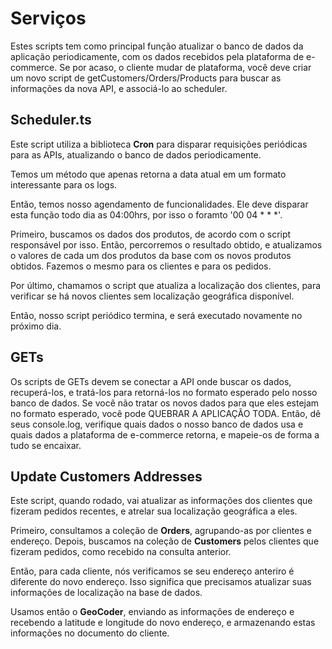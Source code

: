 # Serviços

Estes scripts tem como principal função atualizar o banco de dados da aplicação periodicamente, com os dados recebidos pela plataforma de e-commerce. Se por acaso, o cliente mudar de plataforma, você deve criar um novo script de getCustomers/Orders/Products para buscar as informações da nova API, e associá-lo ao scheduler.

## Scheduler.ts

Este script utiliza a biblioteca **Cron** para disparar requisições periódicas para as APIs, atualizando o banco de dados periodicamente.

Temos um método que apenas retorna a data atual em um formato interessante para os logs.

Então, temos nosso agendamento de funcionalidades. Ele deve disparar esta função todo dia as 04:00hrs, por isso o foramto '00 04 * * *'.

Primeiro, buscamos os dados dos produtos, de acordo com o script responsável por isso. Então, percorremos o resultado obtido, e atualizamos o valores de cada um dos produtos da base com os novos produtos obtidos. Fazemos o mesmo para os clientes e para os pedidos.

Por último, chamamos o script que atualiza a localização dos clientes, para verificar se há novos clientes sem localização geográfica disponível.

Então, nosso script periódico termina, e será executado novamente no próximo dia.

## GETs

Os scripts de GETs devem se conectar a API onde buscar os dados, recuperá-los, e tratá-los para retorná-los no formato esperado pelo nosso banco de dados. Se você não tratar os novos dados para que eles estejam no formato esperado, você pode QUEBRAR A APLICAÇÃO TODA. Então, dê seus console.log, verifique quais dados o nosso banco de dados usa e quais dados a plataforma de e-commerce retorna, e mapeie-os de forma a tudo se encaixar.

## Update Customers Addresses

Este script, quando rodado, vai atualizar as informações dos clientes que fizeram pedidos recentes, e atrelar sua localização geográfica a eles.

Primeiro, consultamos a coleção de **Orders**, agrupando-as por clientes e endereço. Depois, buscamos na coleção de **Customers** pelos clientes que fizeram pedidos, como recebido na consulta anterior.

Então, para cada cliente, nós verificamos se seu endereço anteriro é diferente do novo endereço. Isso significa que precisamos atualizar suas informações de localização na base de dados.

Usamos então o **GeoCoder**, enviando as informações de endereço e recebendo a latitude e longitude do novo endereço, e armazenando estas informações no documento do cliente.
